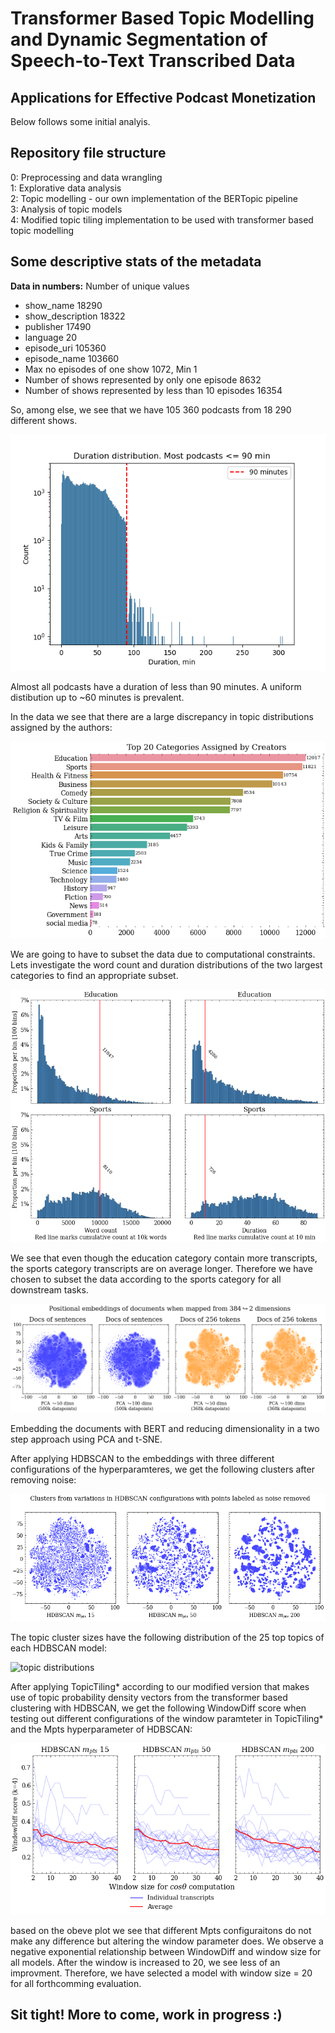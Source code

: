 # Transformer Based Topic Modelling and Dynamic Segmentation of Speech-to-Text Transcribed Data
## Applications for Effective Podcast Monetization

Below follows some initial analyis.

## Repository file structure
0: Preprocessing and data wrangling  
1: Explorative data analysis  
2: Topic modelling -  our own implementation of the BERTopic pipeline  
3: Analysis of topic models  
4: Modified topic tiling implementation to be used with transformer based topic modelling  

## Some descriptive stats of the metadata

**Data in numbers:**
Number of unique values
* show_name    18290
* show_description    18322
* publisher    17490
* language    20
* episode_uri    105360
* episode_name    103660
* Max no episodes of one show    1072, Min    1
* Number of shows represented by only one episode    8632
* Number of shows represented by less than 10 episodes    16354

So, among else, we see that we have 105 360 podcasts from 18 290 different shows. 

![duration dist](Images/duration_dist.png)

Almost all podcasts have a duration of less than 90 minutes. A uniform distibution up to ~60 minutes is prevalent.

In the data we see that there are a large discrepancy in topic distributions assigned by the authors: 

![category distribution](Images/categories.png)

We are going to have to subset the data due to computational constraints. 
Lets investigate the word count and duration distributions of the two largest categories to find an appropriate subset.

![distributions](Images/eduvssport.png)

We see that even though the education category contain more transcripts, the sports category transcripts are on average longer. Therefore we have chosen to subset the data according to the sports category for all downstream tasks. 

![Embedings](Images/embeddings.png)

Embedding the documents with BERT and reducing dimensionality in a two step approach using PCA and t-SNE. 

After applying HDBSCAN to the embeddings with three different configurations of the hyperparamteres, we get the following clusters after removing noise: 

![Embedings](Images/clusters.png)

The topic cluster sizes have the following distribution of the 25 top topics of each HDBSCAN model: 

![topic distributions](Images/topic_models_dist.png)

After applying TopicTiling* according to our modified version that makes use of topic probability density vectors from the transformer based clustering with HDBSCAN, we get the following WindowDiff score when testing out different configurations of the window paramteter in TopicTiling* and the Mpts hyperparameter of HDBSCAN: 

![Window_diff model eval](Images/model_selection.png)

based on the obeve plot we see that different Mpts configuraitons do not make any difference but altering the window parameter does. We observe a negative exponential relationship between WindowDiff and window size for all models. After the window is increased to 20, we see less of an improvment. Therefore, we have selected a model with window size = 20 for all forthcomming evaluation. 

## Sit tight! More to come, work in progress :) 